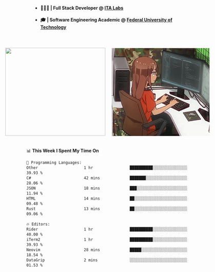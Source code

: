 <body style="margin-bottom: 40px; gap: 20px">
  <div style="display: flex; flex-direction: column; width: auto; margin: 0 auto; padding: 20px;">
    <ul style="flex: 1; margin-bottom: 20px;">
      <li><h4>🧑🏽‍💻 | Full Stack Developer @ <a href="https://itafrotas.com//">ITA Labs</a></h4></li>
      <li><h4>🎓 | Software Engineering Academic @ <a href="http://www.utfpr.edu.br/">Federal University of Technology</a></h4></li>
      <br/>
    </ul>
    <div style="display: flex; justify-content: center; align-items: center; gap: 20px;">
      <a href="https://skillicons.dev">
        <img width="312" height="274" src="https://skillicons.dev/icons?i=cs,dotnet,php,laravel,ts,js,nodejs,react,swift,java,adonis,postgres,mysql,mongodb,postman,c,heroku,gradle,npm,flutter,docker,aws,redis,kubernetes&theme=light&&perline=4" />
      </a>
      <img width="312" height="274" src="assets/umiko.gif" alt="Computer Boy" />
    </div>
  </div>
</body>


<!--START_SECTION:waka-->
📊 **This Week I Spent My Time On** 

```text
💬 Programming Languages: 
Other                    1 hr                ██████████░░░░░░░░░░░░░░░   39.93 % 
C#                       42 mins             ███████░░░░░░░░░░░░░░░░░░   28.06 % 
JSON                     18 mins             ███░░░░░░░░░░░░░░░░░░░░░░   11.94 % 
HTML                     14 mins             ██░░░░░░░░░░░░░░░░░░░░░░░   09.48 % 
Rust                     13 mins             ██░░░░░░░░░░░░░░░░░░░░░░░   09.06 % 

🔥 Editors: 
Rider                    1 hr                ██████████░░░░░░░░░░░░░░░   40.00 % 
iTerm2                   1 hr                ██████████░░░░░░░░░░░░░░░   39.93 % 
Neovim                   28 mins             █████░░░░░░░░░░░░░░░░░░░░   18.54 % 
DataGrip                 2 mins              ░░░░░░░░░░░░░░░░░░░░░░░░░   01.53 % 
```


<!--END_SECTION:waka-->

<!--
**danielr0d/danielr0d** is a ✨ _special_ ✨ repository because its `README.md` (this file) appears on your GitHub profile.

Here are some ideas to get you started:

- 🔭 I’m currently working on ...
- 🌱 I’m currently learning ...
- 👯 I’m looking to collaborate on ...
- 🤔 I’m looking for help with ...
- 💬 Ask me about ...
- 📫 How to reach me: ...
- 😄 Pronouns: ...
- ⚡ Fun fact: ...
-->
